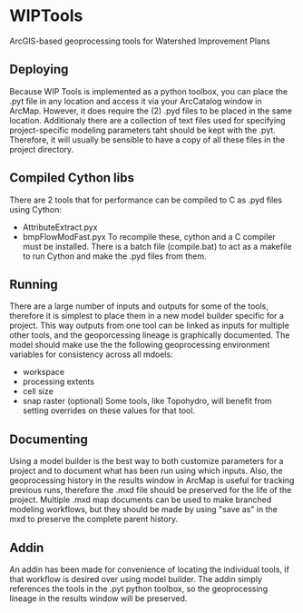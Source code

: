 # WIPTools
ArcGIS-based geoprocessing tools for Watershed Improvement Plans 

## Deploying
Because WIP Tools is implemented as a python toolbox, you can place the .pyt file in any location and access it via your ArcCatalog window in ArcMap. However, it does require the (2) .pyd files to be placed in the same location. Additionaly there are a collection of text files used for specifying project-specific modeling parameters taht should be kept with the .pyt. Therefore, it will usually be sensible to have a copy of all these files in the project directory.

## Compiled Cython libs
There are 2 tools that for performance can be compiled to C as .pyd files using Cython:
- AttributeExtract.pyx
- bmpFlowModFast.pyx
To recompile these, cython and a C compiler must be installed. There is a batch file (compile.bat) to act as a makefile to run Cython and make the .pyd files from them.

## Running
There are a large number of inputs and outputs for some of the tools, therefore it is simplest to place them in a new model builder specific for a project. This way outputs from one tool can be linked as inputs for multiple other tools, and the geoporcessing lineage is graphically documented. The model should make use the the following geoprocessing environment variables for consistency across all mdoels:
- workspace
- processing extents
- cell size
- snap raster (optional)
Some tools, like Topohydro, will benefit from setting overrides on these values for that tool.

## Documenting
Using a model builder is the best way to both customize parameters for a project and to document what has been run using which inputs. Also, the geoprocessing history in the results window in ArcMap is useful for tracking previous runs, therefore the .mxd file should be preserved for the life of the project. Multiple .mxd map documents can be used to make branched modeling workflows, but they should be made by using "save as" in the mxd to preserve the complete parent history.

## Addin
An addin has been made for convenience of locating the individual tools, if that workflow is desired over using model builder. The addin simply references the tools in the .pyt python toolbox, so the geoprocessing lineage in the results window will be preserved.